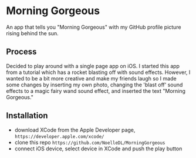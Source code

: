# Morning Gorgeous

An app that tells you "Morning Gorgeous" with my GitHub profile picture rising behind the sun.

## Process

Decided to play around with a single page app on iOS. I started this app from a tutorial which has a rocket blasting off with sound effects. However, I wanted to be a bit more creative and make my friends laugh so I made some changes by inserting my own photo, changing the 'blast off' sound effects to a magic fairy wand sound effect, and inserted the text "Morning Gorgeous." 

## Installation

* download XCode from the Apple Developer page, `https://developer.apple.com/xcode/`
* clone this repo `https://github.com/NoelleDL/MorningGorgeous`
* connect iOS device, select device in XCode and push the play button
